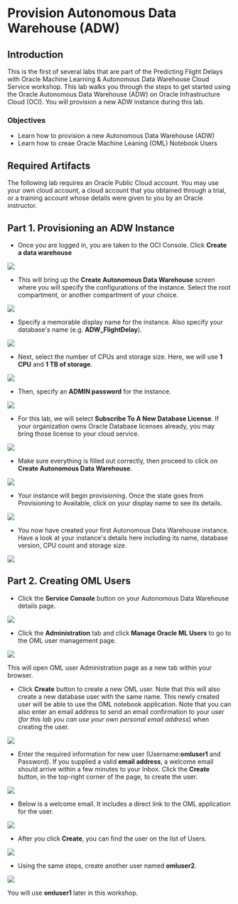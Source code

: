# Provision Autonomous Data Warehouse (ADW) 

## Introduction
This is the first of several labs that are part of the Predicting Flight Delays with Oracle Machine Learning & Autonomous Data Warehouse Cloud Service workshop. This lab walks you through the steps to get started using the Oracle Autonomous Data Warehouse (ADW) on Oracle Infrastructure Cloud (OCI). You will provision a new ADW instance during this lab. 

### Objectives
-   Learn how to provision a new Autonomous Data Warehouse (ADW) 
-   Learn how to creae Oracle Machine Leaning (OML) Notebook Users

## Required Artifacts
The following lab requires an Oracle Public Cloud account. You may use your own cloud account, a cloud account that you obtained through a trial, or a training account whose details were given to you by an Oracle instructor.


## Part 1. Provisioning an ADW Instance

-   Once you are logged in, you are taken to the OCI Console. Click **Create a data warehouse**

![](./images/picture100-25.png) 

-  This will bring up the **Create Autonomous Data Warehouse** screen where you will specify the configurations of the instance. Select the root compartment, or another compartment of your choice.

![](./images/picture100-26.jpg)

-  Specify a memorable display name for the instance. Also specify your database's name (e.g. **ADW_FlightDelay**).

![](./images/picture100-27.jpeg)

-  Next, select the number of CPUs and storage size. Here, we will use **1 CPU** and **1 TB of storage**.

![](./images/picture100-28.jpeg)

-  Then, specify an **ADMIN password** for the instance.

![](./images/picture100-29.jpeg)

-  For this lab, we will select **Subscribe To A New Database License**. If your organization owns Oracle Database licenses already, you may bring those license to your cloud service.

![](./images/picture100-37.JPG)

-  Make sure everything is filled out correctly, then proceed to click on **Create Autonomous Data Warehouse**.

![](./images/picture100-31.jpeg)

-  Your instance will begin provisioning. Once the state goes from Provisioning to Available, click on your display name to see its details.

![](./images/picture100-32.jpeg)

-  You now have created your first Autonomous Data Warehouse instance. Have a look at your instance's details here including its name, database version, CPU count and storage size.

![](./images/picture100-33.jpeg)


## Part 2. Creating OML Users

- Click the **Service Console** button on your Autonomous Data Warehouse details page.

![](./images/picture100-34.jpeg)

- Click the **Administration** tab and click **Manage Oracle ML Users** to go to the OML user management page.

![](./images/picture100-35.jpeg)

This will open OML user Administration page as a new tab within your browser. 

-   Click **Create** button to create a new OML user. Note that this will also create a new database user with the same name. This newly created user will be able to use the OML notebook application. Note that you can also enter an email address to send an email confirmation to your user (*for this lab you can use your own personal email address*) when creating the user.

![](./images/picture700-5.png)

-   Enter the required information for new user (Username:**omluser1** and Password). If you supplied a valid **email address**, a welcome email should arrive within a few minutes to your Inbox. Click the **Create** button, in the top-right corner of the page, to create the user.

![](./images/picture700-7.png)

-   Below is a welcome email. It includes a direct link to the OML application for the user. 

![](./images/picture700-8.png)

-   After you click **Create**, you can find the user on the list of Users. 

![](./images/picture700-9.png)

-   Using the same steps, create another user named **omluser2**.

![](./images/picture700-10.png)

You will use **omluser1** later in this workshop. 

